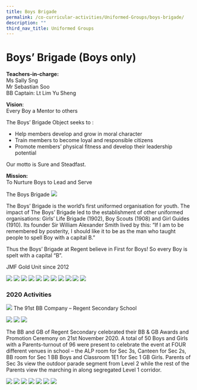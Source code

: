 ```yaml
---
title: Boys Brigade
permalink: /co-curricular-activities/Uniformed-Groups/boys-brigade/
description: ""
third_nav_title: Uniformed Groups
---
```

Boys’ Brigade (Boys only)
=========================

**Teachers-in-charge:**  
Ms Sally Sng  
Mr Sebastian Soo  
BB Captain: Lt Lim Yu Sheng

**Vision**:  
Every Boy a Mentor to others

The Boys’ Brigade Object seeks to :

*   Help members develop and grow in moral character
*   Train members to become loyal and responsible citizens
*   Promote members’ physical fitness and develop their leadership potential

Our motto is Sure and Steadfast.

**Mission:**  
To Nurture Boys to Lead and Serve

The Boys Brigade
![](/images/The-Boys_-Brigade-1024x608.jpg)

The Boys’ Brigade is the world’s first uniformed organisation for youth. The impact of The Boys’ Brigade led to the establishment of other uniformed organisations: Girls’ Life Brigade (1902), Boy Scouts (1908) and Girl Guides (1910). Its founder Sir William Alexander Smith lived by this: “If I am to be remembered by posterity, I should like it to be as the man who taught people to spell Boy with a capital B.”

Thus the Boys’ Brigade at Regent believe in First for Boys! So every Boy is spelt with a capital “B”.

JMF Gold Unit since 2012

![](/images/BB%201.jpg)
![](/images/BB%202.jpg)
![](/images/BB%203.jpg)
![](/images/BB%204.jpg)
![](/images/BB%205.jpg)
![](/images/BB%206.jpg)
![](/images/BB%207.jpg)
![](/images/BB%208.jpg)
![](/images/BB%209.jpg)
![](/images/BB%2010.jpg)
![](/images/BB%2011.jpg)

### 2020 Activities

![](/images/The-91st-BB-Company-1350x899.jpg)
The 91st BB Company – Regent Secondary School

![](/images/BB%2012.jpg)
![](/images/BB%2013.jpg)
![](/images/BB%2014.jpg)

The BB and GB of Regent Secondary celebrated their BB & GB Awards and Promotion Ceremony on 21st November 2020. A total of 50 Boys and Girls with a Parents-turnout of 96 were present to celebrate the event at FOUR different venues in school – the ALP room for Sec 3s, Canteen for Sec 2s, BB room for Sec 1 BB Boys and Classroom 1E1 for Sec 1 GB Girls. Parents of Sec 3s view the outdoor parade segment from Level 2 while the rest of the Parents view the marching in along segregated Level 1 corridor.

![](/images/BB%2015.jpg)
![](/images/BB%2016.jpg)
![](/images/BB%2017.jpg)
![](/images/BB%2018.jpg)
![](/images/BB%2019.jpg)
![](/images/BB%2020.jpg)
![](/images/BB%2021.jpg)